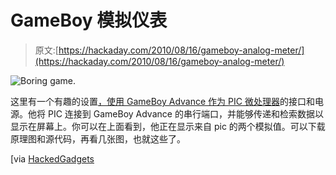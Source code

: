 # GameBoy 模拟仪表

> 原文:[https://hackaday.com/2010/08/16/gameboy-analog-meter/](https://hackaday.com/2010/08/16/gameboy-analog-meter/)

![Boring game.](../Images/72aa57198ad933ec4170a244907002f9.png "IMG_0069_cropped")

这里有一个有趣的设置[，使用 GameBoy Advance 作为 PIC 微处理器](http://sites.google.com/site/kenselectronicsprojects/gameboy-analog-meter)的接口和电源。他将 PIC 连接到 GameBoy Advance 的串行端口，并能够传递和检索数据以显示在屏幕上。你可以在上面看到，他正在显示来自 pic 的两个模拟值。可以下载原理图和源代码，再看几张图，也就这些了。

[via [HackedGadgets](http://hackedgadgets.com/2010/08/14/gameboy-and-pic-microcontroller-hacked-into-an-analog-meter/)